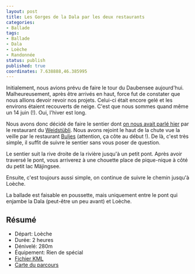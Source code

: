 ```yaml
---
layout: post
title: Les Gorges de la Dala par les deux restaurants
categories:
- Ballade
tags:
- Ballade
- Dala
- Loèche
- Randonnée
status: publish
published: true
coordinates: 7.638888,46.385995
---
```


Initialement, nous avions prévu de faire le tour du Daubensee aujourd'hui. Malheureusement, après être arrivés en haut, force fut de constater que nous allions devoir revoir nos projets. Celui-ci était encore gelé et les environs étaient recouverts de neige. C'est que nous sommes quand même un 14 juin (!). Oui, l'hiver est long.<!--more-->

Nous avons donc décidé de faire le sentier dont <a title="https://www.alienlebarge.ch/2013/06/13/les-gorges-de-la-dala/" href="https://www.alienlebarge.ch/2013/06/13/les-gorges-de-la-dala/">on nous avait parlé hier</a> par le restaurant du <a title="https://www.weidstuebli.ch/" href="https://www.weidstuebli.ch/">Weidstübli</a>. Nous avons rejoint le haut de la chute vue la veille par le restaurant <a title="https://www.buljes.ch/" href="https://www.buljes.ch/">Buljes</a> (attention, ça côte au début !). De là, c'est très simple, il suffit de suivre le sentier sans vous poser de question.

Le sentier suit la rive droite de la rivière jusqu'à un petit pont. Après avoir traversé le pont, vous arriverez à une chouette place de pique-nique à côté du petit lac Mäjingsee.

Ensuite, c'est toujours aussi simple, on continue de suivre le chemin jusqu'à Loèche.

La ballade est faisable en poussette, mais uniquement entre le pont qui enjambe la Dala (peut-être un peu avant) et Loèche.
<h2>Résumé</h2>
<ul>
	<li>Départ: Loèche</li>
	<li>Durée: 2 heures</li>
	<li>Dénivelé: 280m</li>
	<li>Équipement: Rien de spécial</li>
	<li><a title="https://gist.github.com/alienlebarge/5784641#file-lesgorgesdeladalaparlesdeuxrestaurants-kml" href="https://gist.github.com/alienlebarge/5784641#file-lesgorgesdeladalaparlesdeuxrestaurants-kml">Fichier KML</a></li>
	<li><a title="https://gist.github.com/alienlebarge/5784641/raw/a844b7d14d1670e8ce6b3540379840ef62b5e890/LesGorgesdelaDalaparlesdeuxrestaurants.kml" href="https://map.geo.admin.ch/?Y=615459.5&amp;X=137001.75&amp;zoom=7&amp;bgLayer=ch.swisstopo.pixelkarte-farbe&amp;layers=ch.swisstopo.swisstlm3d-wanderwege,KML%7C%7Chttps%3A%2F%2Fgist.github.com%2Falienlebarge%2F5784641%2Fraw%2Fa844b7d14d1670e8ce6b3540379840ef62b5e890%2FLesGorgesdelaDalaparlesdeuxrestaurants.kml&amp;layers_opacity=1,1&amp;layers_visibility=true,true&amp;time_current=latest&amp;lang=fr">Carte du parcours</a></li>
</ul>
